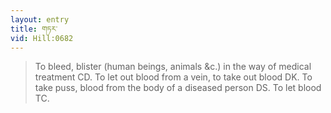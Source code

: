 ```yaml
---
layout: entry
title: གཏར་
vid: Hill:0682
---
```

> To bleed, blister (human beings, animals &c.) in the way of medical treatment CD. To let out blood from a vein, to take out blood DK. To take puss, blood from the body of a diseased person DS. To let blood TC.
